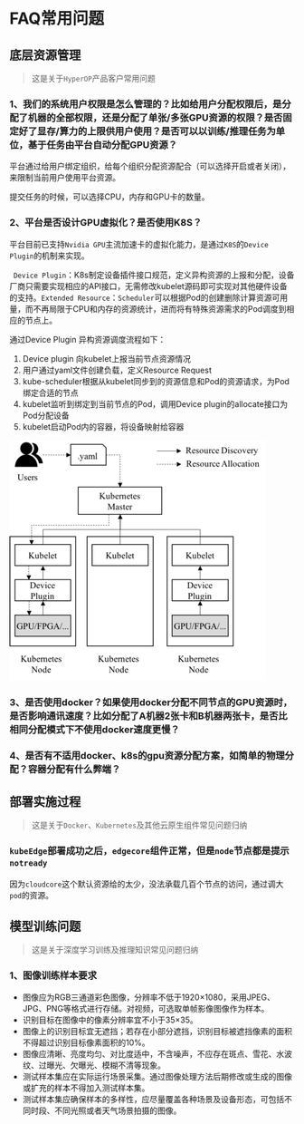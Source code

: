 # FAQ常用问题
## 底层资源管理
> 这是关于`HyperOP`产品客户常用问题

### 1、我们的系统用户权限是怎么管理的？比如给用户分配权限后，是分配了机器的全部权限，还是分配了单张/多张GPU资源的权限？是否固定好了显存/算力的上限供用户使用？是否可以以训练/推理任务为单位，基于任务由平台自动分配GPU资源？

平台通过给用户绑定组织，给每个组织分配资源配合（可以选择开启或者关闭），来限制当前用户使用平台资源。

提交任务的时候，可以选择CPU，内存和GPU卡的数量。

### 2、平台是否设计GPU虚拟化？是否使用K8S？

平台目前已支持`Nvidia GPU`主流加速卡的虚拟化能力，是通过`K8S`的`Device Plugin`的机制来实现。

` Device Plugin`：K8s制定设备插件接口规范，定义异构资源的上报和分配，设备厂商只需要实现相应的API接口，无需修改kubelet源码即可实现对其他硬件设备的支持。`Extended Resource`：`Scheduler`可以根据Pod的创建删除计算资源可用量，而不再局限于CPU和内存的资源统计，进而将有特殊资源需求的Pod调度到相应的节点上。

  通过Device Plugin 异构资源调度流程如下：

1. Device plugin 向kubelet上报当前节点资源情况
2. 用户通过yaml文件创建负载，定义Resource Request
3. kube-scheduler根据从kubelet同步到的资源信息和Pod的资源请求，为Pod绑定合适的节点
4. kubelet监听到绑定到当前节点的Pod，调用Device plugin的allocate接口为Pod分配设备
5. kubelet启动Pod内的容器，将设备映射给容器

![img](./images/异构资源调度示意图.jpg)

### 3、是否使用docker？如果使用docker分配不同节点的GPU资源时，是否影响通讯速度？比如分配了A机器2张卡和B机器两张卡，是否比相同分配模式下不使用docker速度更慢？



### 4、是否有不适用docker、k8s的gpu资源分配方案，如简单的物理分配？容器分配有什么弊端？



## 部署实施过程
>  这是关于`Docker`、`Kubernetes`及其他云原生组件常见问题归纳

### `kubeEdge`部署成功之后，`edgecore`组件正常，但是`node`节点都是提示`notready`

因为`cloudcore`这个默认资源给的太少，没法承载几百个节点的访问，通过调大`pod`的资源。

## 模型训练问题

>  这是关于深度学习训练及推理知识常见问题归纳

### 1、图像训练样本要求

- 图像应为RGB三通道彩色图像，分辨率不低于1920×1080，采用JPEG、JPG、PNG等格式进行存储。对视频，可选取单帧影像图像作为样本。
- 识别目标在图像中的像素分辨率宜不小于35×35。
- 图像上的识别目标宜无遮挡；若存在小部分遮挡，识别目标被遮挡像素的面积不得超过识别目标像素面积的10%。
- 图像应清晰、亮度均匀、对比度适中，不含噪声，不应存在斑点、雪花、水波纹、过曝光、欠曝光、模糊不清等现象。
- 测试样本集应在实际运行场景采集。通过图像处理方法后期修改或生成的图像或扩充的样本不得加入测试样本集。
- 测试样本集应确保样本的多样性，应尽量覆盖各种场景及设备形态，可包括不同时段、不同光照或者天气场景拍摄的图像。



